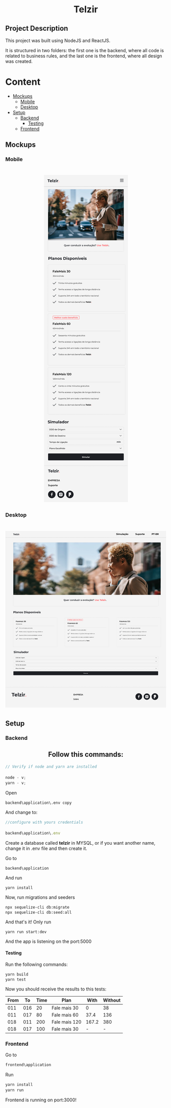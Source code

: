 <h1 align="center">Telzir</h1>

## Project Description

<p align="justify">This project was built using NodeJS and ReactJS.

It is structured in two folders: the first one is the backend, where all code is related to business rules, and the last one is the frontend, where all design was created. </p>

# Content

- [Mockups](#mockups)
  - [Mobile](#mobile)
  - [Desktop](#desktop)
- [Setup](#setup)
  - [Backend](#backend)
    - [Testing](#testing)
  - [Frontend](#frontend)
  <!--te-->

## Mockups

### Mobile

<h1 align="center">
  <img alt="Mobile Telzir" title="Mobile Telzir" src="./mockups/Home Telzir.png" />
</h1>

### Desktop

<h1 align="center">
  <img alt="Desktop Telzir" title="Desktop Telzir" src="./mockups/Telzir- main.png" />
</h1>

## Setup

### Backend

<h2 align="center">Follow this commands:</h2>

```js
// Verify if node and yarn are installed

node - v;
yarn - v;
```

<p> 
Open 
</p>

```
backend\application\.env copy
```

<p> 
And change to:
</p>

```js
//configure with yours credentials

backend\application\.env
```

<p>Create a database called <strong>telzir</strong> in MYSQL, or if you want another name, change it in .env file and then create it.</p>

<p>Go to </p>

```
backend\application
```

<p>And run</p>

```
yarn install
```

<p>Now, run migrations and seeders</p>

```
npx sequelize-cli db:migrate
npx sequelize-cli db:seed:all
```

<p>And that's it! Only run</p>

```
yarn run start:dev
```

<p>And the app is listening on the port:5000</p>

#### Testing

<p>Run the following commands:</p>

```
yarn build
yarn test
```

<p>
  Now you should receive the results to this tests:
</p>

| From | To  | Time | Plan          | With  | Without |
| ---- | --- | ---- | ------------- | ----- | ------- |
| 011  | 016 | 20   | Fale mais 30  | 0     | 38      |
| 011  | 017 | 80   | Fale mais 60  | 37.4  | 136     |
| 018  | 011 | 200  | Fale mais 120 | 167.2 | 380     |
| 018  | 017 | 100  | Fale mais 30  | -     | -       |

### Frontend

<p>Go to</p>

```js
frontend\application
```

<p>Run</p>

```js
yarn install
yarn run
```

<p>Frontend is running on port:3000!</p>
